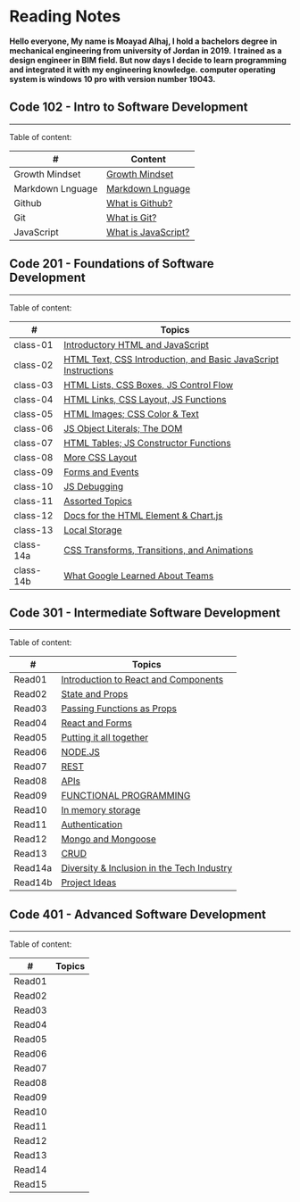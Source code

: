 # Reading Notes

**Hello everyone, My name is Moayad Alhaj, I hold a bachelors degree in mechanical engineering from university of Jordan in 2019.**
**I trained as a design engineer in BIM field. But now days I decide to learn programming and integrated it with my engineering knowledge.**
**computer operating system is windows 10 pro with version number 19043.**

## Code 102 - Intro to Software Development

--------

Table of content:

| # | Content |
| ----------- | ----------- |
| Growth Mindset | [Growth Mindset](102/Growthmindset.md) |
| Markdown Lnguage | [Markdown Lnguage](102/Markdown.md) |
| Github | [What is Github?](102/Github.md) |
| Git | [What is Git?](102/Git.md) |
| JavaScript | [What is JavaScript?](102/read04.md) |

## Code 201 - Foundations of Software Development

-------

Table of content:

| # | Topics
| ----------- | ----------- |
| class-01 | [Introductory HTML and JavaScript](201/class-01.md) |
| class-02 | [HTML Text, CSS Introduction, and Basic JavaScript Instructions](201/class-02.md) |
| class-03 |[HTML Lists, CSS Boxes, JS Control Flow](201/class-03.md) |
| class-04 |[HTML Links, CSS Layout, JS Functions](201/class-04.md) |
| class-05 | [HTML Images; CSS Color & Text](201/class-05.md) |
| class-06 | [JS Object Literals; The DOM](201/class-06.md) |
| class-07 | [HTML Tables; JS Constructor Functions](201/class-07.md) |
| class-08 | [More CSS Layout](201/class-08.md) |
| class-09 | [Forms and Events](201/class-09.md) |
| class-10 |[JS Debugging](201/class-10) |
| class-11 |[Assorted Topics](201/class-11.md) |
| class-12 |[Docs for the HTML Element & Chart.js](201/class-12.md) |
| class-13 |[Local Storage](201/class-13.md) |
| class-14a|[CSS Transforms, Transitions, and Animations](201/class-14a.md) |
| class-14b|[What Google Learned About Teams](201/class-14b.md) |

## Code 301 - Intermediate Software Development

------

Table of content:

| # | Topics                                              |
| ---------- | ----------------------------------------------------------- |
| Read01     | [Introduction to React and Components](301/Read01.md)       |
| Read02     | [State and Props](301/Read02.md)                            |
| Read03     | [Passing Functions as Props](301/Read03.md)                 |
| Read04     | [React and Forms](301/Read04.md)                            |
| Read05     | [Putting it all together](301/Read05.md)                    |
| Read06     | [NODE.JS](301/Read06.md)                                    |
| Read07     | [REST](301/Read07.md)                                       |
| Read08     | [APIs](301/Read08.md)                                       |
| Read09     | [FUNCTIONAL PROGRAMMING](301/Read09.md)                     |
| Read10     | [In memory storage](301/Read10.md)                          |
| Read11     | [Authentication](301/Read11.md)                             |
| Read12     | [Mongo and Mongoose](301/Read12.md)                         |
| Read13     | [CRUD](301/Read14.md)                                       |
| Read14a     | [Diversity & Inclusion in the Tech Industry](301/Read14a.md) |
| Read14b     | [Project Ideas](301/Read14a.md) |

## Code 401 - Advanced Software Development

---

Table of content:

| # | Topics                                              |
| ---------- | ----------------------------------------------------------- |
| Read01     | [](401/Read01.md)       |
| Read02     | [](401/Read02.md)                            |
| Read03     | [](401/Read03.md)                 |
| Read04     | [](401/Read04.md)                            |
| Read05     | [](401/Read05.md)                    |
| Read06     | [](401/Read06.md)                                    |
| Read07     | [](401/Read07.md)                                       |
| Read08     | [](401/Read08.md)                                       |
| Read09     | [](401/Read09.md)                     |
| Read10     | [](401/Read10.md)                          |
| Read11     | [](401/Read11.md)                             |
| Read12     | [](401/Read12.md)                         |
| Read13     | [](401/Read14.md)                                       |
| Read14     | [](401/Read14.md) |
| Read15     | [](401/Read15.md) |

